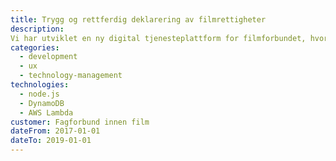 ```yaml
---
title: Trygg og rettferdig deklarering av filmrettigheter 
description:
Vi har utviklet en ny digital tjenesteplattform for filmforbundet, hvor det blir enklere for rettighetshavere av film å deklarere sine rettigheter. Løsningen gjør det også enklere for filmforbundet å trygt kunne fordele utbetalinger basert på den sammensatte dataen som er tilgjengelig.    
categories:
  - development
  - ux
  - technology-management
technologies:
  - node.js
  - DynamoDB
  - AWS Lambda
customer: Fagforbund innen film
dateFrom: 2017-01-01
dateTo: 2019-01-01
---
```

